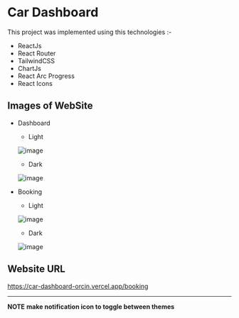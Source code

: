 # Car Dashboard

This project was implemented using this technologies :- 
 - ReactJs
 - React Router 
 - TailwindCSS
 - ChartJs
 - React Arc Progress
 - React Icons 
 
 ## Images of WebSite 
 
 - Dashboard 
    * Light
    
    ![image](https://user-images.githubusercontent.com/68183022/210781010-d7ebda8e-9d08-4079-b64f-638aaaeca2c9.png)
    
    * Dark
    
    ![image](https://user-images.githubusercontent.com/68183022/210781074-8217b007-5f01-45b6-aa3f-81e1c0bbcaa7.png)

- Booking 
  * Light 
  
  ![image](https://user-images.githubusercontent.com/68183022/210781132-68b5020e-b445-4820-8c04-61baf4967d27.png)
  
  * Dark 
  
  ![image](https://user-images.githubusercontent.com/68183022/210781171-f1fd2848-0e8f-4314-be27-a438c4ffa1e3.png)

## Website URL 

https://car-dashboard-orcin.vercel.app/booking

------------------------------
__NOTE__
__make notification icon to toggle between themes__
